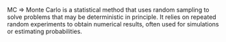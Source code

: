 MC => Monte Carlo is a statistical method that uses random sampling to solve problems that may be deterministic in principle. It relies on repeated random experiments to obtain numerical results, often used for simulations or estimating probabilities.
